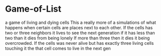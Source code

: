 # Game-of-List
a game of living and dying cells
This a really more of a simulations of what happens when certain cells are places next to each other.
If the cells has two or three neighbors it lives to see the next generation if it has less than two than it dies from being lonely
If more than three then it dies it being overcrowded.
If the cells was never alive but has exactly three living cells touching it the that cell comes to live in the next gen
